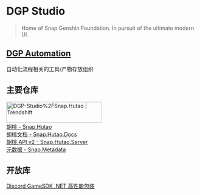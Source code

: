 # DGP Studio
> Home of Snap Genshin Foundation. In pursuit of the ultimate modern UI.

## [DGP Automation](https://github.com/DGP-Automation)

自动化流程相关的工具/产物存放组织

## 主要仓库

<a href="https://trendshift.io/repositories/2009" target="_blank"><img src="https://trendshift.io/api/badge/repositories/2009" alt="DGP-Studio%2FSnap.Hutao | Trendshift" style="width: 250px; height: 55px;" width="250" height="55"/></a>  
[胡桃 - Snap.Hutao](https://github.com/DGP-Studio/Snap.Hutao)  
[胡桃文档 - Snap.Hutao.Docs](https://github.com/DGP-Studio/Snap.Hutao.Docs)  
[胡桃 API v2 - Snap.Hutao.Server](https://github.com/DGP-Studio/Snap.Hutao.Server)  
[元数据 - Snap.Metadata](https://github.com/DGP-Studio/Snap.Metadata)

## 开放库
[Discord GameSDK .NET 高性能包装](https://github.com/DGP-Studio/Snap.Discord.GameSDK)  

